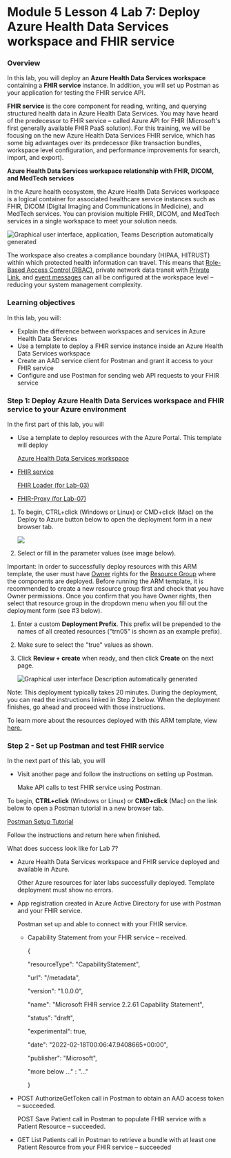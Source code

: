 # Module 5 Lesson 4 Lab 7: Deploy Azure Health Data Services workspace and FHIR service

### Overview

In this lab, you will deploy an **Azure Health Data Services workspace** containing a **FHIR service** instance. In addition, you will set up Postman as your application for testing the FHIR service API.

**FHIR service** is the core component for reading, writing, and querying structured health data in Azure Health Data Services. You may have heard of the predecessor to FHIR service – called Azure API for FHIR (Microsoft's first generally available FHIR PaaS solution). For this training, we will be focusing on the new Azure Health Data Services FHIR service, which has some big advantages over its predecessor (like transaction bundles, workspace level configuration, and performance improvements for search, import, and export).

**Azure Health Data Services workspace relationship with FHIR, DICOM, and MedTech services**

In the Azure health ecosystem, the Azure Health Data Services workspace is a logical container for associated healthcare service instances such as FHIR, DICOM (Digital Imaging and Communications in Medicine), and MedTech services. You can provision multiple FHIR, DICOM, and MedTech services in a single workspace to meet your solution needs.

![Graphical user interface, application, Teams Description automatically generated](./IMAGES/Lab07/L1P1.png)

The workspace also creates a compliance boundary (HIPAA, HITRUST) within which protected health information can travel. This means that [Role-Based Access Control (RBAC)](https://docs.microsoft.com/azure/healthcare-apis/configure-azure-rbac), private network data transit with [Private Link](https://docs.microsoft.com/azure/healthcare-apis/healthcare-apis-configure-private-link), and [event messages](https://docs.microsoft.com/azure/healthcare-apis/events/events-deploy-portal) can all be configured at the workspace level – reducing your system management complexity.

### Learning objectives

In this lab, you will:

-   Explain the difference between workspaces and services in Azure Health Data Services
-   Use a template to deploy a FHIR service instance inside an Azure Health Data Services workspace
-   Create an AAD service client for Postman and grant it access to your FHIR service
-   Configure and use Postman for sending web API requests to your FHIR service

### Step 1: Deploy Azure Health Data Services workspace and FHIR service to your Azure environment

In the first part of this lab, you will

-   Use a template to deploy resources with the Azure Portal. This template will deploy

    [Azure Health Data Services workspace](https://docs.microsoft.com/en-us/azure/healthcare-apis/workspace-overview)

-   [FHIR service](https://docs.microsoft.com/en-us/azure/healthcare-apis/fhir/overview)

    [FHIR Loader (for Lab-03)](https://docs.microsoft.com/en-us/azure/healthcare-apis/fhir/overview)

-   [FHIR-Proxy (for Lab-07)](https://github.com/microsoft/fhir-proxy)
1.  To begin, CTRL+click (Windows or Linux) or CMD+click (Mac) on the Deploy to Azure button below to open the deployment form in a new browser tab.

    ![](./IMAGES/Lab07/L1P2.png)

1.  Select or fill in the parameter values (see image below).

Important: In order to successfully deploy resources with this ARM template, the user must have [Owner](https://docs.microsoft.com/en-us/azure/role-based-access-control/built-in-roles#owner) rights for the [Resource Group](https://docs.microsoft.com/en-us/azure/azure-resource-manager/management/manage-resource-groups-portal) where the components are deployed. Before running the ARM template, it is recommended to create a new resource group first and check that you have Owner permissions. Once you confirm that you have Owner rights, then select that resource group in the dropdown menu when you fill out the deployment form (see \#3 below).

1.  Enter a custom **Deployment Prefix**. This prefix will be prepended to the names of all created resources ("trn05" is shown as an example prefix).

1.  Make sure to select the "true" values as shown.

1.  Click **Review + create** when ready, and then click **Create** on the next page.

    ![Graphical user interface Description automatically generated](./IMAGES/Lab07/L1P3.png)

Note: This deployment typically takes 20 minutes. During the deployment, you can read the instructions linked in Step 2 below. When the deployment finishes, go ahead and proceed with those instructions.

To learn more about the resources deployed with this ARM template, view [here.](https://github.com/microsoft/azure-health-data-services-workshop/blob/main/resources/docs/FHIR-Starter_ARM_template_README.md#deployed-components)

### Step 2 - Set up Postman and test FHIR service

In the next part of this lab, you will

-   Visit another page and follow the instructions on setting up Postman.

    Make API calls to test FHIR service using Postman.

To begin, **CTRL+click** (Windows or Linux) or **CMD+click** (Mac) on the link below to open a Postman tutorial in a new browser tab.

[Postman Setup Tutorial](https://github.com/microsoft/azure-health-data-services-workshop/blob/main/resources/docs/FHIR-Starter_ARM_template_README.md#deployed-components)

Follow the instructions and return here when finished.

What does success look like for Lab 7?

-   Azure Health Data Services workspace and FHIR service deployed and available in Azure.

    Other Azure resources for later labs successfully deployed. Template deployment must show no errors.

-   App registration created in Azure Active Directory for use with Postman and your FHIR service.

    Postman set up and able to connect with your FHIR service.

    -   Capability Statement from your FHIR service – received.

        {

        "resourceType": "CapabilityStatement",

        "url": "/metadata",

        "version": "1.0.0.0",

        "name": "Microsoft FHIR service 2.2.61 Capability Statement",

        "status": "draft",

        "experimental": true,

        "date": "2022-02-18T00:06:47.9408665+00:00",

        "publisher": "Microsoft",

        "more below ..." : "..."

        }

-   POST AuthorizeGetToken call in Postman to obtain an AAD access token – succeeded.

    POST Save Patient call in Postman to populate FHIR service with a Patient Resource – succeeded.

-   GET List Patients call in Postman to retrieve a bundle with at least one Patient Resource from your FHIR service – succeeded

